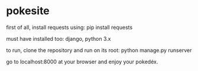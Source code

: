 # pokesite


first of all, install requests using:
  pip install requests

must have installed too:
  django, python 3.x
  
to run, clone the repository and run on its root:
  python manage.py runserver

go to localhost:8000 at your browser and enjoy your pokedéx.
